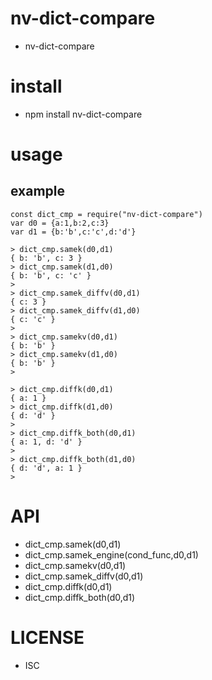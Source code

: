 nv-dict-compare
============
- nv-dict-compare


install
=======
- npm install nv-dict-compare

usage
=====

example
-------

    const dict_cmp = require("nv-dict-compare")
    var d0 = {a:1,b:2,c:3} 
    var d1 = {b:'b',c:'c',d:'d'}
    
    > dict_cmp.samek(d0,d1)
    { b: 'b', c: 3 }
    > dict_cmp.samek(d1,d0)
    { b: 'b', c: 'c' }
    >
    > dict_cmp.samek_diffv(d0,d1)
    { c: 3 }
    > dict_cmp.samek_diffv(d1,d0)
    { c: 'c' }
    >
    > dict_cmp.samekv(d0,d1)
    { b: 'b' }
    > dict_cmp.samekv(d1,d0)
    { b: 'b' }
    >
    
    > dict_cmp.diffk(d0,d1)
    { a: 1 }
    > dict_cmp.diffk(d1,d0)
    { d: 'd' }
    >
    > dict_cmp.diffk_both(d0,d1)
    { a: 1, d: 'd' }
    >
    > dict_cmp.diffk_both(d1,d0)
    { d: 'd', a: 1 }
    >    

API
====

- dict\_cmp.samek(d0,d1)
- dict\_cmp.samek\_engine(cond\_func,d0,d1)
- dict\_cmp.samekv(d0,d1)
- dict\_cmp.samek\_diffv(d0,d1)
- dict\_cmp.diffk(d0,d1)
- dict\_cmp.diffk\_both(d0,d1)


LICENSE
=======
- ISC

